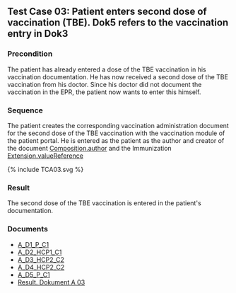 ## Test Case 03: Patient enters second dose of vaccination (TBE). Dok5 refers to the vaccination entry in Dok3

### Precondition
The patient has already entered a dose of the TBE vaccination in his vaccination documentation. He has now received a second dose of the TBE vaccination from his doctor. Since his doctor did not document the vaccination in the EPR, the patient now wants to enter this himself.

### Sequence
The patient creates the corresponding vaccination administration document for the second dose of the TBE vaccination with the vaccination module of the patient portal.
He is entered as the patient as the author and creator of the document [Composition.author](StructureDefinition-ch-vacd-composition-immunization-administration-definitions.html#Composition.author) and the Immunization [Extension.valueReference](StructureDefinition-ch-vacd-ext-immunization-recorder-reference-definitions.html#Extension.valueReference)

<div>{% include TCA03.svg %}</div>

### Result
The second dose of the TBE vaccination is entered in the patient's documentation.

### Documents
* [A_D1_P_C1](Bundle-A-D1-P-C1.json)
* [A_D2_HCP1_C1](Bundle-A-D2-HCP1-C1.json)
* [A_D3_HCP2_C2](Bundle-A-D3-HCP2-C2.json)
* [A_D4_HCP2_C2](Bundle-A-D4-HCP2-C2.json)
* [A_D5_P_C1](Bundle-A-D5-P-C1.json)
* [Result. Dokument A 03](Bundle-RDA03.json)
